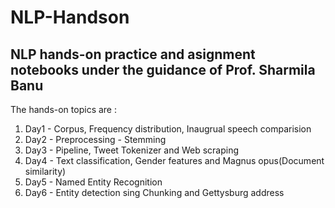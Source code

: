 # NLP-Handson
## NLP hands-on practice and asignment notebooks under the guidance of Prof. Sharmila Banu

The hands-on topics are :
1. Day1 - Corpus, Frequency distribution, Inaugrual speech comparision
2. Day2 - Preprocessing - Stemming
3. Day3 - Pipeline, Tweet Tokenizer and Web scraping
4. Day4 - Text classification, Gender features and Magnus opus(Document similarity)
5. Day5 - Named Entity Recognition
6. Day6 - Entity detection sing Chunking and Gettysburg address
